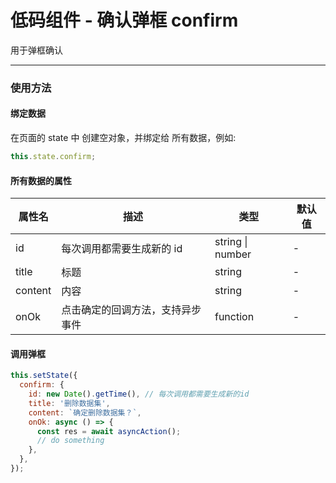 # 低码组件 - 确认弹框 confirm

用于弹框确认

---

### 使用方法

#### 绑定数据

在页面的 state 中 创建空对象，并绑定给 所有数据，例如:

```jsx
this.state.confirm;
```

#### 所有数据的属性

| 属性名  | 描述                             | 类型             | 默认值 |
| ------- | -------------------------------- | ---------------- | ------ |
| id      | 每次调用都需要生成新的 id        | string \| number | -      |
| title   | 标题                             | string           | -      |
| content | 内容                             | string           | -      |
| onOk    | 点击确定的回调方法，支持异步事件 | function         | -      |

#### 调用弹框

```jsx
this.setState({
  confirm: {
    id: new Date().getTime(), // 每次调用都需要生成新的id
    title: '删除数据集',
    content: `确定删除数据集？`,
    onOk: async () => {
      const res = await asyncAction();
      // do something
    },
  },
});
```
